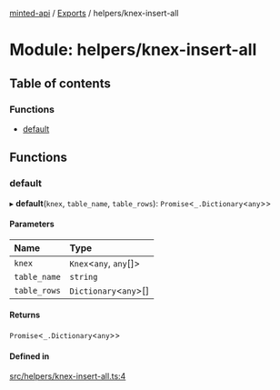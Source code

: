 [minted-api](../README.md) / [Exports](../modules.md) / helpers/knex-insert-all

# Module: helpers/knex-insert-all

## Table of contents

### Functions

- [default](helpers_knex_insert_all.md#default)

## Functions

### default

▸ **default**(`knex`, `table_name`, `table_rows`): `Promise`<`_.Dictionary`<`any`\>\>

#### Parameters

| Name | Type |
| :------ | :------ |
| `knex` | `Knex`<`any`, `any`[]\> |
| `table_name` | `string` |
| `table_rows` | `Dictionary`<`any`\>[] |

#### Returns

`Promise`<`_.Dictionary`<`any`\>\>

#### Defined in

[src/helpers/knex-insert-all.ts:4](https://github.com/ianzepp/minted-api-ts/blob/05123f2/src/helpers/knex-insert-all.ts#L4)
